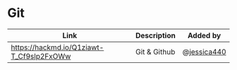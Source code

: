 # Git

| Link | Description | Added by |
| ---- | ----------- | -------- |
| https://hackmd.io/Q1ziawt-T_Cf9slp2FxOWw | Git & Github | @[jessica440](https://github.com/jessica440)  |https://www.conventionalcommits.org/en/v1.0.0/  | commit-messages convention | @[Khadija](github.com/khadija-nur) |
